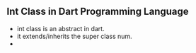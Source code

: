 ## Int Class in Dart Programming Language
- int class is an abstract in dart.
- it extends/inherits the super class num.
- 